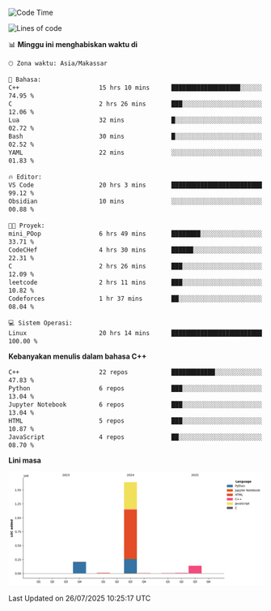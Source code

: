 <!--START_SECTION:waka-->
![Code Time](http://img.shields.io/badge/Code%20Time-378%20hrs%2031%20mins-blue)

![Lines of code](https://img.shields.io/badge/Sejak%20Hello%20World%20aku%20telah%20menulis-2.0%20million%20baris%20kode-blue)

📊 **Minggu ini menghabiskan waktu di** 

```text
🕑︎ Zona waktu: Asia/Makassar

💬 Bahasa: 
C++                      15 hrs 10 mins      ███████████████████░░░░░░   74.95 % 
C                        2 hrs 26 mins       ███░░░░░░░░░░░░░░░░░░░░░░   12.06 % 
Lua                      32 mins             █░░░░░░░░░░░░░░░░░░░░░░░░   02.72 % 
Bash                     30 mins             █░░░░░░░░░░░░░░░░░░░░░░░░   02.52 % 
YAML                     22 mins             ░░░░░░░░░░░░░░░░░░░░░░░░░   01.83 % 

🔥 Editor: 
VS Code                  20 hrs 3 mins       █████████████████████████   99.12 % 
Obsidian                 10 mins             ░░░░░░░░░░░░░░░░░░░░░░░░░   00.88 % 

🐱‍💻 Proyek: 
mini_POop                6 hrs 49 mins       ████████░░░░░░░░░░░░░░░░░   33.71 % 
CodeCHef                 4 hrs 30 mins       ██████░░░░░░░░░░░░░░░░░░░   22.31 % 
C                        2 hrs 26 mins       ███░░░░░░░░░░░░░░░░░░░░░░   12.09 % 
leetcode                 2 hrs 11 mins       ███░░░░░░░░░░░░░░░░░░░░░░   10.82 % 
Codeforces               1 hr 37 mins        ██░░░░░░░░░░░░░░░░░░░░░░░   08.04 % 

💻 Sistem Operasi: 
Linux                    20 hrs 14 mins      █████████████████████████   100.00 % 
```

**Kebanyakan menulis dalam bahasa C++** 

```text
C++                      22 repos            ████████████░░░░░░░░░░░░░   47.83 % 
Python                   6 repos             ███░░░░░░░░░░░░░░░░░░░░░░   13.04 % 
Jupyter Notebook         6 repos             ███░░░░░░░░░░░░░░░░░░░░░░   13.04 % 
HTML                     5 repos             ███░░░░░░░░░░░░░░░░░░░░░░   10.87 % 
JavaScript               4 repos             ██░░░░░░░░░░░░░░░░░░░░░░░   08.70 % 
```



**Lini masa**

![Lines of Code chart](https://raw.githubusercontent.com/yusuf601/yusuf601/main/assets/bar_graph.png)


 Last Updated on 26/07/2025 10:25:17 UTC
<!--END_SECTION:waka-->

